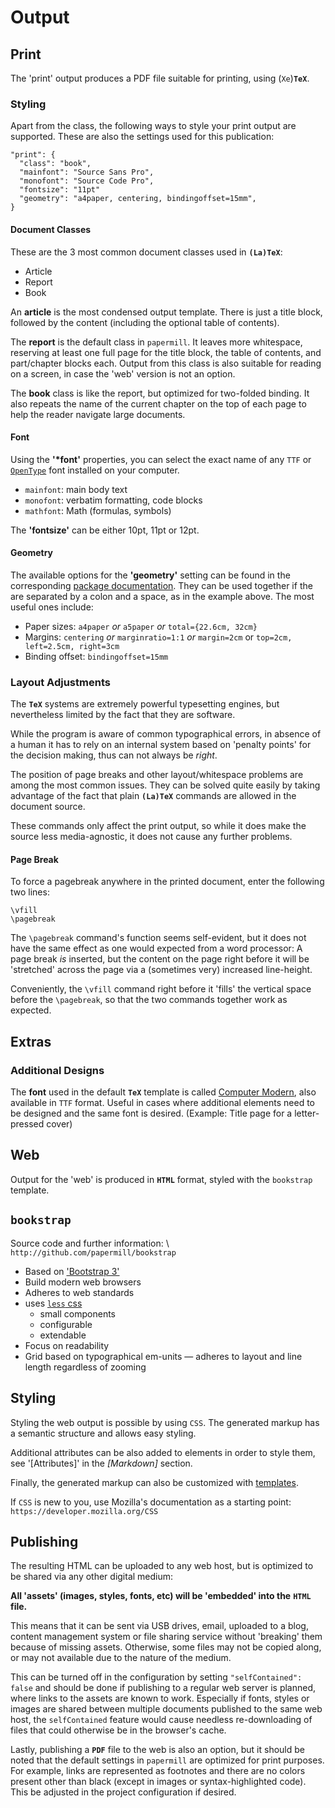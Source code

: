 # Output



## Print

The 'print' output produces a PDF file suitable for printing, using (`Xe`)**`TeX`**.


### Styling

Apart from the class, the following ways to style your print output are supported. 
These are also the settings used for this publication: 

```
"print": {
  "class": "book",
  "mainfont": "Source Sans Pro",
  "monofont": "Source Code Pro",
  "fontsize": "11pt"
  "geometry": "a4paper, centering, bindingoffset=15mm",
}
```

#### Document Classes

These are the 3 most common document classes used in **`(La)TeX`**: 

- Article
- Report
- Book

An **article** is the most condensed output template. There is just a title block, followed by the content (including the optional table of contents).

The **report** is the default class in `papermill`. It leaves more whitespace, reserving at least one full page for the title block, the table of contents, and part/chapter blocks each. 
Output from this class is also suitable for reading on a screen, in case the 'web' version is not an option.

The **book** class is like the report, but optimized for two-folded binding. It also repeats the name of the current chapter on the top of each page to help the reader navigate large documents.

#### Font

Using the **'\*font'** properties, you can select the exact name of any `TTF` or [`OpenType`](https://en.wikipedia.org/wiki/Opentype) font 
installed on your computer.

- `mainfont`: main body text
- `monofont`: verbatim formatting, code blocks
- `mathfont`: Math (formulas, symbols)

The **'fontsize'** can be either 10pt, 11pt or 12pt.

#### Geometry

The available options for the **'geometry'** setting can be found in the corresponding [package documentation](http://www.ctan.org/pkg/geometry). They can be used together if the are separated 
by a colon and a space, as in the example above. The most useful ones include: 

- Paper sizes: `a4paper` *or* `a5paper` *or* `total={22.6cm, 32cm}`
- Margins: `centering` *or* `marginratio=1:1` *or* `margin=2cm` or `top=2cm, left=2.5cm, right=3cm`
- Binding offset: `bindingoffset=15mm`

### Layout Adjustments

The **`TeX`** systems are extremely powerful typesetting engines, 
but nevertheless limited by the fact that they are software.

While the program is aware of common typographical errors, 
in absence of a human it has to rely on an internal system 
based on 'penalty points' for the decision making, thus 
can not always be *right*.

The position of page breaks and other layout/whitespace problems 
are among the most common issues. They can be solved quite easily 
by taking advantage of the fact that plain **`(La)TeX`** commands 
are allowed in the document source. 

These commands only affect the print output, so while it does make the 
source less media-agnostic, it does not cause any further problems.

#### Page Break

To force a pagebreak anywhere in the printed document, 
enter the following two lines:

```
\vfill
\pagebreak
```

The `\pagebreak` command's function seems self-evident, but it does not 
have the same effect as one would expected from a word processor: 
A page break *is* inserted, but the content on the page right before it 
will be 'stretched' across the page via a (sometimes very) increased 
line-height. 

Conveniently, the `\vfill` command right before it 'fills' the vertical space before 
the `\pagebreak`, so that the two commands together work as expected.


## Extras

### Additional Designs

The **font** used in the default **`TeX`** template is called [Computer Modern](https://en.wikipedia.org/wiki/Computer_Modern), also available in `TTF` format. Useful in cases where additional elements need to be designed and the same font is desired. (Example: Title page for a letter-pressed cover)


## Web

Output for the 'web' is produced in **`HTML`** format, 
styled with the `bookstrap` template.


## `bookstrap`

Source code and further information: \ `http://github.com/papermill/bookstrap`

- Based on ['Bootstrap 3'](http://getbootstrap.com)
- Build modern web browsers
- Adheres to web standards
- uses [`less` css](http://lesscss.org)
    - small components
    - configurable
    - extendable
- Focus on readability
- Grid based on typographical em-units — adheres to layout and line length regardless of zooming


## Styling

Styling the web output is possible by using `CSS`.
The generated markup has a semantic structure and allows easy styling.

Additional attributes can be also added to elements in order to style them, see '[Attributes]' in the *[Markdown]* section.

Finally, the generated markup can also be customized with [templates](http://github.com/papermill/pandoc-templates).

If `CSS` is new to you, use Mozilla's documentation as a starting point: \
`https://developer.mozilla.org/CSS`


## Publishing


The resulting HTML can be uploaded to any web host, 
but is optimized to be shared via any other digital medium: 

**All 'assets' (images, styles, fonts, etc) will be 'embedded' into the** **`HTML`** **file.**

This means that it can be sent via USB drives, email, uploaded to a blog, content management system or file sharing service without 'breaking' them because of missing assets. 
Otherwise, some files may not be copied along, or may not available due to the nature of the medium.


This can be turned off in the configuration by setting `"selfContained": false` and should be done if publishing to a regular web server is planned, where links to the assets are known to work. Especially if fonts, styles or images are shared between multiple documents published to the same web host, the `selfContained` feature would cause needless re-downloading of files that could otherwise be in the browser's cache.


Lastly, publishing a **`PDF`** file to the web is also an option, but it should be noted that the default settings in `papermill` are optimized for print purposes. 
For example, links are represented as footnotes and there are no colors present other than black (except in images or syntax-highlighted code). 
This be adjusted in the project configuration if desired.



